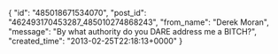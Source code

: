  {
   "id": "485018671534070",
   "post_id": "462493170453287_485010274868243",
   "from_name": "Derek Moran",
   "message": "By what authority do you DARE address me a BITCH?",
   "created_time": "2013-02-25T22:18:13+0000"
 }

